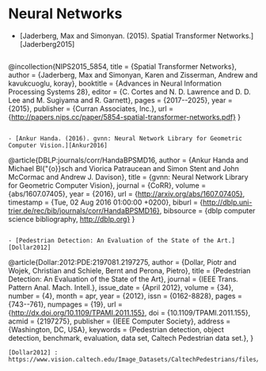 # Neural Networks

- [Jaderberg, Max and Simonyan. (2015). Spatial Transformer Networks.][Jaderberg2015]

  ```
@incollection{NIPS2015_5854,
title = {Spatial Transformer Networks},
author = {Jaderberg, Max and Simonyan, Karen and Zisserman, Andrew and kavukcuoglu, koray},
booktitle = {Advances in Neural Information Processing Systems 28},
editor = {C. Cortes and N. D. Lawrence and D. D. Lee and M. Sugiyama and R. Garnett},
pages = {2017--2025},
year = {2015},
publisher = {Curran Associates, Inc.},
url = {http://papers.nips.cc/paper/5854-spatial-transformer-networks.pdf}
}
  ```

- [Ankur Handa. (2016). gvnn: Neural Network Library for Geometric Computer Vision.][Ankur2016]

  ```
@article{DBLP:journals/corr/HandaBPSMD16,
  author    = {Ankur Handa and
               Michael Bl{\"{o}}sch and
               Viorica Patraucean and
               Simon Stent and
               John McCormac and
               Andrew J. Davison},
  title     = {gvnn: Neural Network Library for Geometric Computer Vision},
  journal   = {CoRR},
  volume    = {abs/1607.07405},
  year      = {2016},
  url       = {http://arxiv.org/abs/1607.07405},
  timestamp = {Tue, 02 Aug 2016 01:00:00 +0200},
  biburl    = {http://dblp.uni-trier.de/rec/bib/journals/corr/HandaBPSMD16},
  bibsource = {dblp computer science bibliography, http://dblp.org}
}
  ```
  
- [Pedestrian Detection: An Evaluation of the State of the Art.][Dollar2012]

  ```
@article{Dollar:2012:PDE:2197081.2197275,
 author = {Dollar, Piotr and Wojek, Christian and Schiele, Bernt and Perona, Pietro},
 title = {Pedestrian Detection: An Evaluation of the State of the Art},
 journal = {IEEE Trans. Pattern Anal. Mach. Intell.},
 issue_date = {April 2012},
 volume = {34},
 number = {4},
 month = apr,
 year = {2012},
 issn = {0162-8828},
 pages = {743--761},
 numpages = {19},
 url = {http://dx.doi.org/10.1109/TPAMI.2011.155},
 doi = {10.1109/TPAMI.2011.155},
 acmid = {2197275},
 publisher = {IEEE Computer Society},
 address = {Washington, DC, USA},
 keywords = {Pedestrian detection, object detection, benchmark, evaluation, data set, Caltech Pedestrian data set.},
}
  ```
[Dollar2012] : https://www.vision.caltech.edu/Image_Datasets/CaltechPedestrians/files/PAMI12pedestrians.pdf

